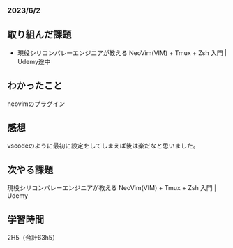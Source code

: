 ### 2023/6/2
## 取り組んだ課題
* 現役シリコンバレーエンジニアが教える NeoVim(VIM) + Tmux + Zsh 入門 | Udemy途中

## わかったこと
neovimのプラグイン

## 感想
vscodeのように最初に設定をしてしまえば後は楽だなと思いました。

## 次やる課題
現役シリコンバレーエンジニアが教える NeoVim(VIM) + Tmux + Zsh 入門 | Udemy

## 学習時間
2H5（合計63h5）
